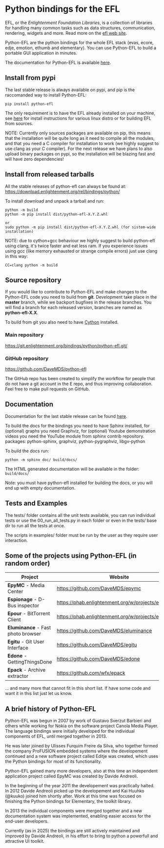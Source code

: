 # Python bindings for the EFL

EFL, or the *Enlightenment Foundation Libraries*, is a collection of libraries for handling many common tasks such as data structures, communication, rendering, widgets and more. Read more on the [efl web site](https://www.enlightenment.org/about-efl).

Python-EFL are the python bindings for the whole EFL stack (evas, ecore, edje, emotion, ethumb and elementary). You can use Python-EFL to build a portable GUI application in minutes.

The documentation for Python-EFL is available [here](https://docs.enlightenment.org/python-efl/current/).


## Install from pypi

The last stable release is always available on pypi, and pip is the raccomanded way to install Python-EFL:
```
pip install python-efl
```
The only requirement is to have the EFL already installed on your machine, see [here](https://www.enlightenment.org/docs/distros/start) for install instructions for various linux distro or for building EFL from sources.

NOTE: Currently only sources packages are available on pip, this means that the installation will be quite long as it need to compile all the modules, and that you need a C compiler for installation to work (we highly suggest to use clang as your C compiler). For the next release we have plans to also upload binary packages on pypi, so the installation will be blazing fast and will have zero dependencies!


## Install from released tarballs

All the stable releases of python-efl can always be found at:
https://download.enlightenment.org/rel/bindings/python/

To install download and unpack a tarball and run:
```
python -m build
python -m pip install dist/python-efl-X.Y.Z.whl

or
sudo python -m pip install dist/python-efl-X.Y.Z.whl (for sistem-wide installation)
```

NOTE: due to cython+gcc behaviour we highly suggest to build python-efl using clang, it's twice faster and eat less ram. If you experience issues using gcc (like memory exhausted or strange compile errors) just use clang in this way:

```
CC=clang python -m build
```


## Source repository

If you would like to contribute to Python-EFL and make changes to the Python-EFL code you need to build from **git**. Development take place in the **master** branch, while we backport bugfixes in the release branches. You will find a branch for each released version, branches are named as **python-efl-X.X**.

To build from git you also need to have [Cython](https://cython.org/) installed.

### Main repository
https://git.enlightenment.org/bindings/python/python-efl.git/

### GitHub repository
https://github.com/DaveMDS/python-efl

The GitHub repo has been created to simplify the workflow for people that do
not have a git account in the E repo, and thus improving collaboration. 
Feel free to make pull requests on GitHub.


## Documentation
Documentation for the last stable release can be found [here](https://docs.enlightenment.org/python-efl/current/).

To build the docs for the bindings you need to have Sphinx installed, for
(optional) graphs you need Graphviz, for (optional) Youtube demonstration
videos you need the YouTube module from sphinx contrib repository.
packages: python-sphinx, graphviz, python-pygraphviz, libgv-python

To build the docs run:
```
python -m sphinx doc/ build/docs/
```

The HTML generated documentation will be available in the folder: `build/docs/`

Note: you must have python-efl installed for building the docs, or you will end up with empty documentation.


## Tests and Examples
The tests/ folder contains all the unit tests available, you can run individual
tests or use the 00_run_all_tests.py in each folder or even in the tests/ base
dir to run all the tests at once.

The scripts in examples/ folder must be run by the user as they require
user interaction.


## Some of the projects using Python-EFL (in random order)

| **Project**                         | **Website**                                          |
|-------------------------------------|------------------------------------------------------|
| **EpyMC** - Media Center            | https://github.com/DaveMDS/epymc                     |
| **Espionage** - D-Bus inspector     | https://phab.enlightenment.org/w/projects/espionage/ |
| **Epour** - BitTorrent Client       | https://phab.enlightenment.org/w/projects/epour/     |
| **Eluminance** - Fast photo browser | https://github.com/DaveMDS/eluminance                |
| **Egitu** - Git User Interface      | https://github.com/DaveMDS/egitu                     |
| **Edone** - GettingThingsDone       | https://github.com/DaveMDS/edone                     |
| **Epack** - Archive extractor       | https://github.com/wfx/epack                         |

... and many more that cannot fit in this short list. If have some code and want it in this list just let us know.


## A brief history of Python-EFL

Python-EFL was begun in 2007 by work of Gustavo Sverzut Barbieri and others while working for Nokia on the software project Canola Media Player. The language bindings were initially developed for the individual components of EFL, until merged together in 2013.

He was later joined by Ulisses Furquim Freire da Silva, who together formed the company ProFUSION embedded systems where the developement continued and a new software project called Editje was created, which uses the Python bindings for most of its functionality.

Python-EFL gained many more developers, also at this time an independent application project called EpyMC was created by Davide Andreoli.

In the beginning of the year 2011 the developement was practically halted. In 2012 Davide Andreoli picked up the developement and Kai Huuhko (@kuuko) joined him shortly after. Work at this time was focused on finishing the Python bindings for Elementary, the toolkit library.

In 2013 the individual components were merged together and a new documentation system was implemented, enabling easier access for the end-user developers.

Currently (as in 2025) the bindings are still actively maintained and improved by Davide Andreoli, in his effort to bring to python a powerfull and attractive UI toolkit.
